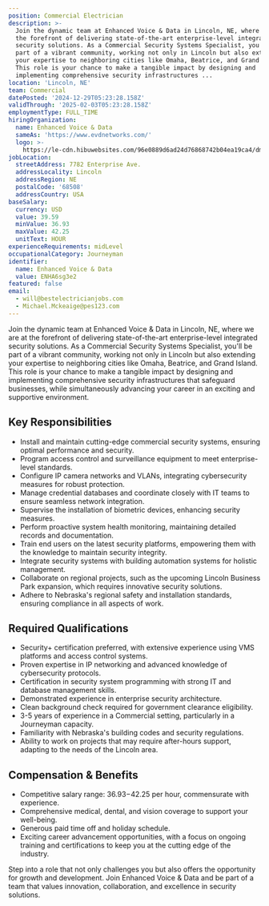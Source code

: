 ```yaml
---
position: Commercial Electrician
description: >-
  Join the dynamic team at Enhanced Voice & Data in Lincoln, NE, where we are at
  the forefront of delivering state-of-the-art enterprise-level integrated
  security solutions. As a Commercial Security Systems Specialist, you'll be
  part of a vibrant community, working not only in Lincoln but also extending
  your expertise to neighboring cities like Omaha, Beatrice, and Grand Island.
  This role is your chance to make a tangible impact by designing and
  implementing comprehensive security infrastructures ...
location: 'Lincoln, NE'
team: Commercial
datePosted: '2024-12-29T05:23:28.158Z'
validThrough: '2025-02-03T05:23:28.158Z'
employmentType: FULL_TIME
hiringOrganization:
  name: Enhanced Voice & Data
  sameAs: 'https://www.evdnetworks.com/'
  logo: >-
    https://le-cdn.hibuwebsites.com/96e0889d6ad24d76868742b04ea19ca4/dms3rep/multi/opt/enhanced-voice-and-data-networks-logo-530w.jpg
jobLocation:
  streetAddress: 7782 Enterprise Ave.
  addressLocality: Lincoln
  addressRegion: NE
  postalCode: '68508'
  addressCountry: USA
baseSalary:
  currency: USD
  value: 39.59
  minValue: 36.93
  maxValue: 42.25
  unitText: HOUR
experienceRequirements: midLevel
occupationalCategory: Journeyman
identifier:
  name: Enhanced Voice & Data
  value: ENHA6sg3e2
featured: false
email:
  - will@bestelectricianjobs.com
  - Michael.Mckeaige@pes123.com
---
```




Join the dynamic team at Enhanced Voice & Data in Lincoln, NE, where we are at the forefront of delivering state-of-the-art enterprise-level integrated security solutions. As a Commercial Security Systems Specialist, you'll be part of a vibrant community, working not only in Lincoln but also extending your expertise to neighboring cities like Omaha, Beatrice, and Grand Island. This role is your chance to make a tangible impact by designing and implementing comprehensive security infrastructures that safeguard businesses, while simultaneously advancing your career in an exciting and supportive environment.

## Key Responsibilities
- Install and maintain cutting-edge commercial security systems, ensuring optimal performance and security.
- Program access control and surveillance equipment to meet enterprise-level standards.
- Configure IP camera networks and VLANs, integrating cybersecurity measures for robust protection.
- Manage credential databases and coordinate closely with IT teams to ensure seamless network integration.
- Supervise the installation of biometric devices, enhancing security measures.
- Perform proactive system health monitoring, maintaining detailed records and documentation.
- Train end users on the latest security platforms, empowering them with the knowledge to maintain security integrity.
- Integrate security systems with building automation systems for holistic management.
- Collaborate on regional projects, such as the upcoming Lincoln Business Park expansion, which requires innovative security solutions.
- Adhere to Nebraska's regional safety and installation standards, ensuring compliance in all aspects of work.

## Required Qualifications
- Security+ certification preferred, with extensive experience using VMS platforms and access control systems.
- Proven expertise in IP networking and advanced knowledge of cybersecurity protocols.
- Certification in security system programming with strong IT and database management skills.
- Demonstrated experience in enterprise security architecture.
- Clean background check required for government clearance eligibility.
- 3-5 years of experience in a Commercial setting, particularly in a Journeyman capacity.
- Familiarity with Nebraska's building codes and security regulations.
- Ability to work on projects that may require after-hours support, adapting to the needs of the Lincoln area.

## Compensation & Benefits
- Competitive salary range: $36.93-$42.25 per hour, commensurate with experience.
- Comprehensive medical, dental, and vision coverage to support your well-being.
- Generous paid time off and holiday schedule.
- Exciting career advancement opportunities, with a focus on ongoing training and certifications to keep you at the cutting edge of the industry.

Step into a role that not only challenges you but also offers the opportunity for growth and development. Join Enhanced Voice & Data and be part of a team that values innovation, collaboration, and excellence in security solutions.